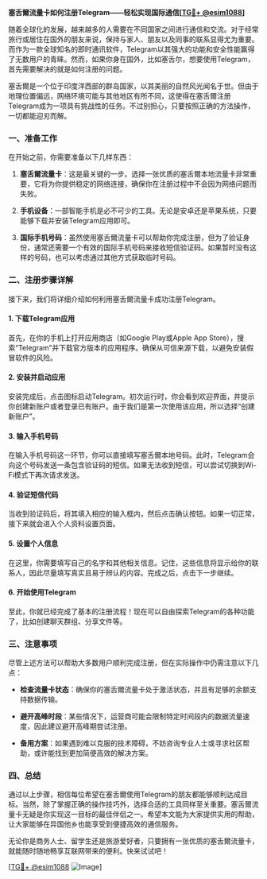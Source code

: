 **塞舌爾流量卡如何注册Telegram——轻松实现国际通信[[TG💪+ @esim1088](https://t.me/s/esim1088)]**

随着全球化的发展，越来越多的人需要在不同国家之间进行通信和交流。对于经常旅行或居住在国外的朋友来说，保持与家人、朋友以及同事的联系显得尤为重要。而作为一款全球知名的即时通讯软件，Telegram以其强大的功能和安全性能赢得了无数用户的青睐。然而，如果你身在国外，比如塞舌尔，想要使用Telegram，首先需要解决的就是如何注册的问题。

塞舌爾是一个位于印度洋西部的群岛国家，以其美丽的自然风光闻名于世。但由于地理位置偏远，网络环境可能与其他地区有所不同，这使得在塞舌爾注册Telegram成为一项具有挑战性的任务。不过别担心，只要按照正确的方法操作，一切都能迎刃而解。

### 一、准备工作

在开始之前，你需要准备以下几样东西：

1. **塞舌爾流量卡**：这是最关键的一步。选择一张优质的塞舌爾本地流量卡非常重要，它将为你提供稳定的网络连接，确保你在注册过程中不会因为网络问题而失败。
   
2. **手机设备**：一部智能手机是必不可少的工具。无论是安卓还是苹果系统，只要能够下载并安装Telegram应用即可。

3. **国际手机号码**：虽然使用塞舌爾流量卡可以帮助你完成注册，但为了验证身份，通常还需要一个有效的国际手机号码来接收短信验证码。如果暂时没有这样的号码，也可以考虑通过其他方式获取临时号码。

### 二、注册步骤详解

接下来，我们将详细介绍如何利用塞舌爾流量卡成功注册Telegram。

#### 1. 下载Telegram应用

首先，在你的手机上打开应用商店（如Google Play或Apple App Store），搜索“Telegram”并下载官方版本的应用程序。确保从可信来源下载，以避免安装假冒软件的风险。

#### 2. 安装并启动应用

安装完成后，点击图标启动Telegram。初次运行时，你会看到欢迎界面，并提示你创建新账户或者登录已有账户。由于我们是第一次使用该应用，所以选择“创建新账户”。

#### 3. 输入手机号码

在输入手机号码这一环节，你可以直接填写塞舌爾本地号码。此时，Telegram会向这个号码发送一条包含验证码的短信。如果无法收到短信，可以尝试切换到Wi-Fi模式下再次请求发送。

#### 4. 验证短信代码

当收到验证码后，将其填入相应的输入框内，然后点击确认按钮。如果一切正常，接下来就会进入个人资料设置页面。

#### 5. 设置个人信息

在这里，你需要填写自己的名字和其他相关信息。记住，这些信息将显示给你的联系人，因此尽量填写真实且易于辨认的内容。完成之后，点击下一步继续。

#### 6. 开始使用Telegram

至此，你就已经完成了基本的注册流程！现在可以自由探索Telegram的各种功能了，比如创建聊天群组、分享文件等。

### 三、注意事项

尽管上述方法可以帮助大多数用户顺利完成注册，但在实际操作中仍需注意以下几点：

- **检查流量卡状态**：确保你的塞舌爾流量卡处于激活状态，并且有足够的余额支持数据传输。
  
- **避开高峰时段**：某些情况下，运营商可能会限制特定时间段内的数据流量速度，因此建议避开高峰期尝试注册。

- **备用方案**：如果遇到难以克服的技术障碍，不妨咨询专业人士或寻求社区帮助，或许能找到更加简便高效的解决方案。

### 四、总结

通过以上步骤，相信每位希望在塞舌爾使用Telegram的朋友都能够顺利达成目标。当然，除了掌握正确的操作技巧外，选择合适的工具同样至关重要。塞舌爾流量卡无疑是你实现这一目标的最佳伴侣之一。希望本文能为大家提供实用的帮助，让大家能够在异国他乡也能享受到便捷高效的通信服务。

无论你是商务人士、留学生还是旅游爱好者，只要拥有一张优质的塞舌爾流量卡，就能随时随地畅享互联网带来的便利。快来试试吧！

[[TG💪+ @esim1088](https://t.me/s/esim1088) ![Image](https://i.postimg.cc/4NQfJmqS/Snipaste-2025-05-13-00-14-12.png)]